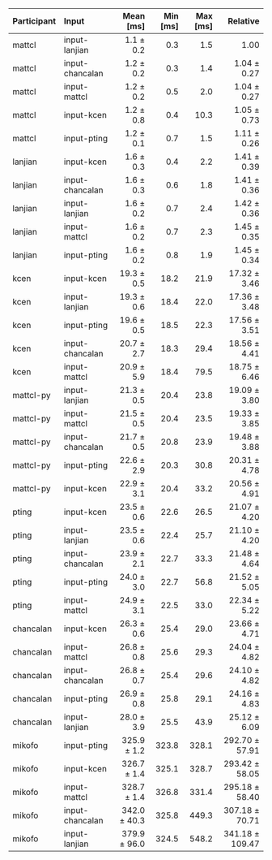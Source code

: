 | Participant | Input | Mean [ms] | Min [ms] | Max [ms] | Relative |
|:---|:---|---:|---:|---:|---:|
| mattcl | input-lanjian | 1.1 ± 0.2 | 0.3 | 1.5 | 1.00 |
| mattcl | input-chancalan | 1.2 ± 0.2 | 0.3 | 1.4 | 1.04 ± 0.27 |
| mattcl | input-mattcl | 1.2 ± 0.2 | 0.5 | 2.0 | 1.04 ± 0.27 |
| mattcl | input-kcen | 1.2 ± 0.8 | 0.4 | 10.3 | 1.05 ± 0.73 |
| mattcl | input-pting | 1.2 ± 0.1 | 0.7 | 1.5 | 1.11 ± 0.26 |
| lanjian | input-kcen | 1.6 ± 0.3 | 0.4 | 2.2 | 1.41 ± 0.39 |
| lanjian | input-chancalan | 1.6 ± 0.3 | 0.6 | 1.8 | 1.41 ± 0.36 |
| lanjian | input-lanjian | 1.6 ± 0.2 | 0.7 | 2.4 | 1.42 ± 0.36 |
| lanjian | input-mattcl | 1.6 ± 0.2 | 0.7 | 2.3 | 1.45 ± 0.35 |
| lanjian | input-pting | 1.6 ± 0.2 | 0.8 | 1.9 | 1.45 ± 0.34 |
| kcen | input-kcen | 19.3 ± 0.5 | 18.2 | 21.9 | 17.32 ± 3.46 |
| kcen | input-lanjian | 19.3 ± 0.6 | 18.4 | 22.0 | 17.36 ± 3.48 |
| kcen | input-pting | 19.6 ± 0.5 | 18.5 | 22.3 | 17.56 ± 3.51 |
| kcen | input-chancalan | 20.7 ± 2.7 | 18.3 | 29.4 | 18.56 ± 4.41 |
| kcen | input-mattcl | 20.9 ± 5.9 | 18.4 | 79.5 | 18.75 ± 6.46 |
| mattcl-py | input-lanjian | 21.3 ± 0.5 | 20.4 | 23.8 | 19.09 ± 3.80 |
| mattcl-py | input-mattcl | 21.5 ± 0.5 | 20.4 | 23.5 | 19.33 ± 3.85 |
| mattcl-py | input-chancalan | 21.7 ± 0.5 | 20.8 | 23.9 | 19.48 ± 3.88 |
| mattcl-py | input-pting | 22.6 ± 2.9 | 20.3 | 30.8 | 20.31 ± 4.78 |
| mattcl-py | input-kcen | 22.9 ± 3.1 | 20.4 | 33.2 | 20.56 ± 4.91 |
| pting | input-kcen | 23.5 ± 0.6 | 22.6 | 26.5 | 21.07 ± 4.20 |
| pting | input-lanjian | 23.5 ± 0.6 | 22.4 | 25.7 | 21.10 ± 4.20 |
| pting | input-chancalan | 23.9 ± 2.1 | 22.7 | 33.3 | 21.48 ± 4.64 |
| pting | input-pting | 24.0 ± 3.0 | 22.7 | 56.8 | 21.52 ± 5.05 |
| pting | input-mattcl | 24.9 ± 3.1 | 22.5 | 33.0 | 22.34 ± 5.22 |
| chancalan | input-kcen | 26.3 ± 0.6 | 25.4 | 29.0 | 23.66 ± 4.71 |
| chancalan | input-mattcl | 26.8 ± 0.8 | 25.6 | 29.3 | 24.04 ± 4.82 |
| chancalan | input-chancalan | 26.8 ± 0.7 | 25.4 | 29.6 | 24.10 ± 4.82 |
| chancalan | input-pting | 26.9 ± 0.8 | 25.8 | 29.1 | 24.16 ± 4.83 |
| chancalan | input-lanjian | 28.0 ± 3.9 | 25.5 | 43.9 | 25.12 ± 6.09 |
| mikofo | input-pting | 325.9 ± 1.2 | 323.8 | 328.1 | 292.70 ± 57.91 |
| mikofo | input-kcen | 326.7 ± 1.4 | 325.1 | 328.7 | 293.42 ± 58.05 |
| mikofo | input-mattcl | 328.7 ± 1.4 | 326.8 | 331.4 | 295.18 ± 58.40 |
| mikofo | input-chancalan | 342.0 ± 40.3 | 325.8 | 449.3 | 307.18 ± 70.71 |
| mikofo | input-lanjian | 379.9 ± 96.0 | 324.5 | 548.2 | 341.18 ± 109.47 |
